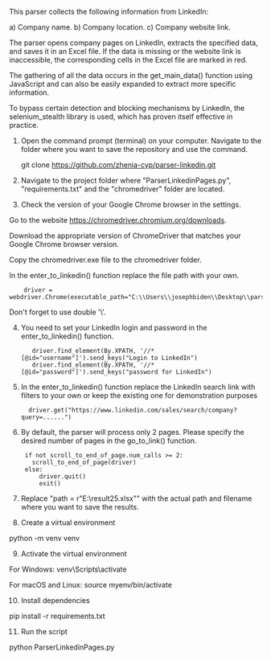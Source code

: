 This parser collects the following information from LinkedIn:

a) Company name.
b) Company location.
c) Company website link.

The parser opens company pages on LinkedIn, extracts the specified data, and saves it in an Excel file. 
If the data is missing or the website link is inaccessible, the corresponding cells in the Excel file 
are marked in red.

The gathering of all the data occurs in the get_main_data() function using JavaScript and 
can also be easily expanded to extract more specific information.

To bypass certain detection and blocking mechanisms by LinkedIn, the selenium_stealth library is used, 
which has proven itself effective in practice.

1) Open the command prompt (terminal) on your computer.
Navigate to the folder where you want to save the repository and
use the command. 

     git clone https://github.com/zhenia-cyp/parser-linkedin.git

2) Navigate to the project folder where "ParserLinkedinPages.py", "requirements.txt"
and the "chromedriver" folder are located.

3) Check the version of your Google Chrome browser in the settings.

Go to the website https://chromedriver.chromium.org/downloads.

Download the appropriate version of ChromeDriver that matches your Google Chrome browser version.

Copy the chromedriver.exe file to the chromedriver folder.

In the enter_to_linkedin() function replace the file path with your own.

        driver = webdriver.Chrome(executable_path="C:\\Users\\josephbiden\\Desktop\\parser\\chromedriver\\chromedriver.exe")

Don't forget to use double '\\'.

4) You need to set your LinkedIn login and password in the enter_to_linkedin() function.
   
          driver.find_element(By.XPATH, '//*[@id="username"]').send_keys("Login to LinkedIn")
          driver.find_element(By.XPATH, '//*[@id="password"]').send_keys("password for LinkedIn")

5) In the enter_to_linkedin() function replace the LinkedIn search link with filters to your own 
or keep the existing one for demonstration purposes

         driver.get("https://www.linkedin.com/sales/search/company?query=......")

6) By default, the parser will process only 2 pages. Please  specify the desired number of pages in the go_to_link() 
function.

        if not scroll_to_end_of_page.num_calls >= 2:
          scroll_to_end_of_page(driver)
        else:
            driver.quit()
            exit()

7) Replace "path = r"E:\result25.xlsx"" with the actual path and filename where you want to save the results.

8) Create a virtual environment

python -m venv venv

9) Activate the virtual environment
 
 For Windows:
 venv\Scripts\activate

 For macOS and Linux:
 source myenv/bin/activate

10) Install dependencies

pip install -r requirements.txt 

11) Run the script

python ParserLinkedinPages.py
